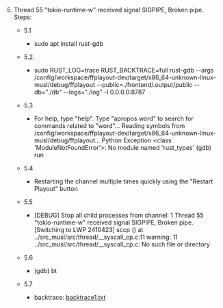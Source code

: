 5. Thread 55 "tokio-runtime-w" received signal SIGPIPE, Broken pipe. Steps:

     - 5.1
         * sudo apt install rust-gdb
      
      - 5.2.
          * sudo RUST_LOG=trace RUST_BACKTRACE=full rust-gdb --args /config/workspace/ffplayout-dev/target/x86_64-unknown-linux-musl/debug/ffplayout --public=./frontend/.output/public --db="./db" --logs="./log" -l 0.0.0.0:8787
      - 5.3  
           * For help, type "help".
            Type "apropos word" to search for commands related to "word"...
            Reading symbols from /config/workspace/ffplayout-dev/target/x86_64-unknown-linux-musl/debug/ffplayout...
            Python Exception <class 'ModuleNotFoundError'>: No module named 'rust_types'
            (gdb) run
    
      - 5.4  
          * Restarting the channel multiple times quickly using the "Restart Playout" button
       
      - 5.5 
           * [DEBUG] Stop all child processes from channel: 1
            Thread 55 "tokio-runtime-w" received signal SIGPIPE, Broken pipe.
            [Switching to LWP 2410423]        sccp () at ../src_musl/src/thread/__syscall_cp.c:11
            warning: 11     ../src_musl/src/thread/__syscall_cp.c: No such file or directory
      - 5.6 
           * (gdb) bt
      
      - 5.7
           * backtrace: [backtrace1.txt](https://github.com/user-attachments/files/18443817/backtrace1.txt)